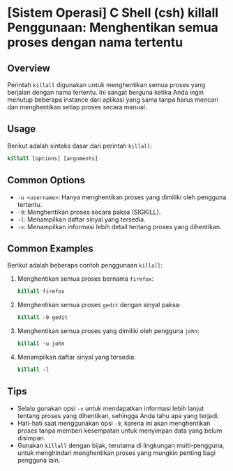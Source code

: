 # [Sistem Operasi] C Shell (csh) killall Penggunaan: Menghentikan semua proses dengan nama tertentu

## Overview
Perintah `killall` digunakan untuk menghentikan semua proses yang berjalan dengan nama tertentu. Ini sangat berguna ketika Anda ingin menutup beberapa instance dari aplikasi yang sama tanpa harus mencari dan menghentikan setiap proses secara manual.

## Usage
Berikut adalah sintaks dasar dari perintah `killall`:

```csh
killall [options] [arguments]
```

## Common Options
- `-u <username>`: Hanya menghentikan proses yang dimiliki oleh pengguna tertentu.
- `-9`: Menghentikan proses secara paksa (SIGKILL).
- `-l`: Menampilkan daftar sinyal yang tersedia.
- `-v`: Menampilkan informasi lebih detail tentang proses yang dihentikan.

## Common Examples
Berikut adalah beberapa contoh penggunaan `killall`:

1. Menghentikan semua proses bernama `firefox`:
    ```csh
    killall firefox
    ```

2. Menghentikan semua proses `gedit` dengan sinyal paksa:
    ```csh
    killall -9 gedit
    ```

3. Menghentikan semua proses yang dimiliki oleh pengguna `john`:
    ```csh
    killall -u john
    ```

4. Menampilkan daftar sinyal yang tersedia:
    ```csh
    killall -l
    ```

## Tips
- Selalu gunakan opsi `-v` untuk mendapatkan informasi lebih lanjut tentang proses yang dihentikan, sehingga Anda tahu apa yang terjadi.
- Hati-hati saat menggunakan opsi `-9`, karena ini akan menghentikan proses tanpa memberi kesempatan untuk menyimpan data yang belum disimpan.
- Gunakan `killall` dengan bijak, terutama di lingkungan multi-pengguna, untuk menghindari menghentikan proses yang mungkin penting bagi pengguna lain.